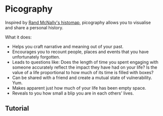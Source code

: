 # Picography

Inspired by [Rand McNally's histomap](http://www.slate.com/features/2013/08/histomapwider.jpg), picography allows you to visualise and share a personal history.

What it does:
* Helps you craft narrative and meaning out of your past.
* Encourages you to recount people, places and events that you have unfortunately forgotten.
* Leads to questions like: Does the length of time you spent engaging with someone accurately reflect the impact they have had on your life? Is the value of a life proportional to how much of its time is filled with boxes?
* Can be shared with a friend and create a mutual state of vulnerability. Yum.
* Makes apparent just how much of your life has been empty space.
* Reveals to you how small a blip you are in each others' lives.

## Tutorial



